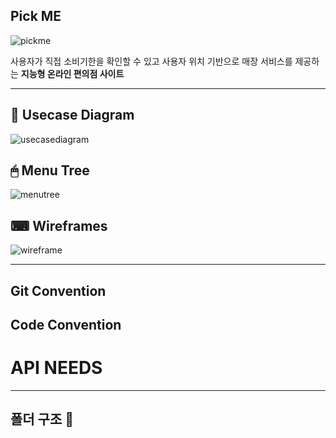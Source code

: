 ## Pick ME
![pickme](https://github.com/beezSSG/.github/assets/60279992/a3ddd7a4-ba80-430e-b084-4b452b4a2b74)

사용자가 직접 소비기한을 확인할 수 있고 사용자 위치 기반으로 매장 서비스를 제공하는 __지능형 온라인 편의점 사이트__

---

## 🔎 Usecase Diagram
![usecasediagram](https://github.com/beezSSG/finalproject_pickme_front/assets/60279992/edf85821-3c12-4280-8679-c1e4d36d69c2)


## 🖱 Menu Tree
![menutree](https://github.com/beezSSG/finalproject_pickme_front/assets/60279992/08a072b2-ac49-452e-a722-891bbc20d170)


## ⌨ Wireframes
![wireframe](https://github.com/beezSSG/finalproject_pickme_front/assets/60279992/10be9786-5745-44e6-8fa9-8f1a2063622a)


---

## Git Convention


## Code Convention 


# API NEEDS

---

##  폴더 구조 📂
